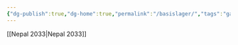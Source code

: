```yaml
---
{"dg-publish":true,"dg-home":true,"permalink":"/basislager/","tags":"gardenEntry","dgPassFrontmatter":true}
---
```



[[Nepal 2033\|Nepal 2033]]


